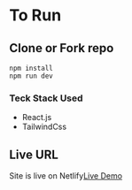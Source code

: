# To Run

## Clone or Fork repo

```
npm install
npm run dev

```

### Teck Stack Used

- React.js
- TailwindCss

## Live URL

Site is live on Netlify[Live Demo](https://black-hat-challenge-skaliya.netlify.app/)
